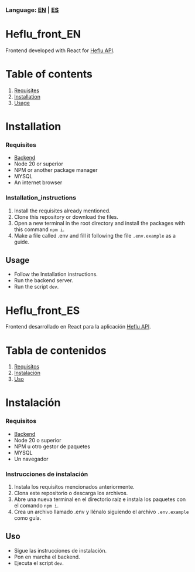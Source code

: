 
### Language: [EN](#heflu_back_en) | [ES](#heflu_back_es)  
# Heflu_front_EN

Frontend developed with React for [Heflu API](https://github.com/HectornsGit/Heflu_back).

# Table of contents
1. [Requisites](#requisites)  
2. [Installation](#installation_instructions)
3. [Usage](#usage)  


# Installation

### Requisites
- [Backend](https://github.com/HectornsGit/Heflu_back)
- Node 20 or superior
- NPM or another package manager
- MYSQL
- An internet browser
### Installation_instructions
1. Install the requisites already mentioned.
2. Clone this repository or download the files.
3. Open a new terminal in the root directory and install the packages with this command `npm i`.
4. Make a file called .env and fill it following the file `.env.example` as a guide.


## Usage
 - Follow the Installation instructions.
 - Run the backend server.
 - Run the script `dev`.


# Heflu_front_ES

Frontend desarrollado en React para la aplicación [Heflu API](https://github.com/HectornsGit/Heflu_back).

# Tabla de contenidos

1. [Requisitos](#requisitos)
2. [Instalación](#instrucciones_de_instalación)
3. [Uso](#uso)


# Instalación

### Requisitos
- [Backend](https://github.com/HectornsGit/Heflu_back)
-   Node 20 o superior
-   NPM u otro gestor de paquetes
-   MYSQL
-   Un navegador

### Instrucciones de instalación

1. Instala los requisitos mencionados anteriormente.
2. Clona este repositorio o descarga los archivos.
3. Abre una nueva terminal en el directorio raíz e instala los paquetes con el comando `npm i`.
4. Crea un archivo llamado .env y llénalo siguiendo el archivo `.env.example` como guía.

## Uso

-   Sigue las instrucciones de instalación.
- Pon en marcha el backend.
-   Ejecuta el script `dev`.
